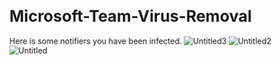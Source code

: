 # Microsoft-Team-Virus-Removal

Here is some notifiers you have been infected.
![Untitled3](https://github.com/4M6D/Microsoft-Team-Virus-Removal/assets/132174657/acf8bee7-c274-4ba7-a68e-0dbe477dca77)
![Untitled2](https://github.com/4M6D/Microsoft-Team-Virus-Removal/assets/132174657/443b8b17-db29-4cfa-87a6-4131888e2f5a)
![Untitled](https://github.com/4M6D/Microsoft-Team-Virus-Removal/assets/132174657/ff1eefc9-5a1a-4327-892d-b87c2cb47ee3)
